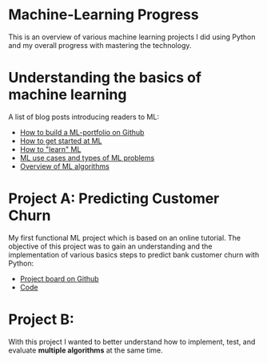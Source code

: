 # Machine-Learning Progress
This is an overview of various machine learning projects I did using Python and my overall progress with mastering the technology.

# Understanding the basics of machine learning
A list of blog posts introducing readers to ML:
- [How to build a ML-portfolio on Github](https://machinelearningmastery.com/build-a-machine-learning-portfolio/)
- [How to get started at ML](https://machinelearningmastery.com/machine-learning-mastery-method/)
- [How to "learn" ML](https://machinelearningmastery.com/youre-wrong-machine-learning-not-hard/)
- [ML use cases and types of ML problems](https://machinelearningmastery.com/practical-machine-learning-problems/)
- [Overview of ML algorithms](https://machinelearningmastery.com/a-tour-of-machine-learning-algorithms/)

# Project A: Predicting Customer Churn
My first functional ML project which is based on an online tutorial. The objective of this project was to gain an understanding and the implementation of various basics steps to predict bank customer churn with Python:
- [Project board on Github](https://github.com/theonlyduck/Machine-Learning/projects/1)
- [Code](https://github.com/theonlyduck/Machine-Learning/blob/master/customer-churn)

# Project B: 
With this project I wanted to better understand how to implement, test, and evaluate **multiple algorithms** at the same time.

